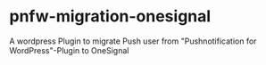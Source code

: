 # pnfw-migration-onesignal
A wordpress Plugin to migrate Push user from "Pushnotification for WordPress"-Plugin to OneSignal 
